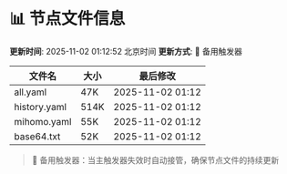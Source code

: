 # 📊 节点文件信息

**更新时间**: 2025-11-02 01:12:52 北京时间
**更新方式**: 🔄 备用触发器

| 文件名 | 大小 | 最后修改 |
|--------|------|----------|
| all.yaml | 47K | 2025-11-02 01:12 |
| history.yaml | 514K | 2025-11-02 01:12 |
| mihomo.yaml | 55K | 2025-11-02 01:12 |
| base64.txt | 52K | 2025-11-02 01:12 |

> 🔄 备用触发器：当主触发器失效时自动接管，确保节点文件的持续更新
